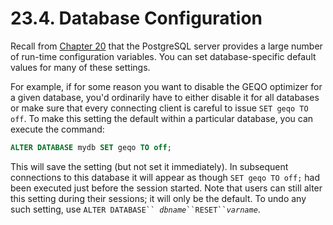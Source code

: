 # 23.4. Database Configuration

Recall from [Chapter 20](https://www.postgresql.org/docs/15/runtime-config.html) that the PostgreSQL server provides a large number of run-time configuration variables. You can set database-specific default values for many of these settings.

For example, if for some reason you want to disable the GEQO optimizer for a given database, you'd ordinarily have to either disable it for all databases or make sure that every connecting client is careful to issue `SET geqo TO off`. To make this setting the default within a particular database, you can execute the command:

```sql
ALTER DATABASE mydb SET geqo TO off;
```

This will save the setting (but not set it immediately). In subsequent connections to this database it will appear as though `SET geqo TO off;` had been executed just before the session started. Note that users can still alter this setting during their sessions; it will only be the default. To undo any such setting, use `ALTER DATABASE`` `_`dbname`_` ``RESET`` `_`varname`_.
